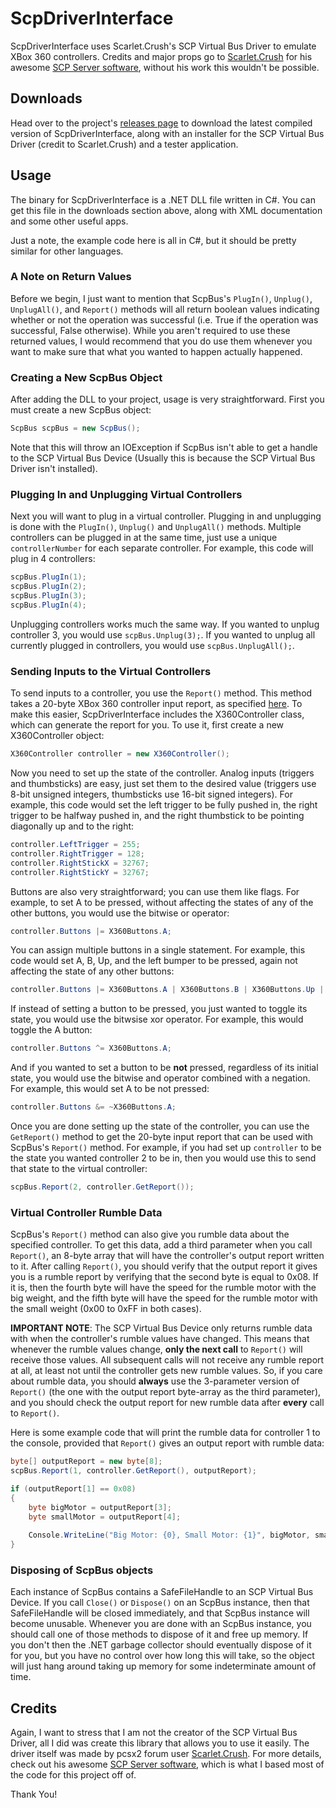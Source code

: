 # ScpDriverInterface

ScpDriverInterface uses Scarlet.Crush's SCP Virtual Bus Driver to emulate XBox 360 controllers. Credits and major props go to  [Scarlet.Crush](http://forums.pcsx2.net/User-Scarlet-Crush) for his awesome [SCP Server software](http://forums.pcsx2.net/Thread-XInput-Wrapper-for-DS3-and-Play-com-USB-Dual-DS2-Controller), without his work this wouldn't be possible.

## Downloads

Head over to the project's [releases page](https://github.com/mogzol/ScpDriverInterface/releases) to download the latest compiled version of ScpDriverInterface, along with an installer for the SCP Virtual Bus Driver (credit to Scarlet.Crush) and a tester application.

## Usage

The binary for ScpDriverInterface is a .NET DLL file written in C#. You can get this file in the downloads section above, along with XML documentation and some other useful apps.

Just a note, the example code here is all in C#, but it should be pretty similar for other languages.

### A Note on Return Values

Before we begin, I just want to mention that ScpBus's `PlugIn()`, `Unplug()`, `UnplugAll()`, and `Report()` methods will all return boolean values indicating whether or not the operation was successful (i.e. True if the operation was successful, False otherwise). While you aren't required to use these returned values, I would recommend that you do use them whenever you want to make sure that what you wanted to happen actually happened.

### Creating a New ScpBus Object

After adding the DLL to your project, usage is very straightforward. First you must create a new ScpBus object:

```C#
ScpBus scpBus = new ScpBus();
```
Note that this will throw an IOException if ScpBus isn't able to get a handle to the SCP Virtual Bus Device (Usually this is because the SCP Virtual Bus Driver isn't installed).

### Plugging In and Unplugging Virtual Controllers

Next you will want to plug in a virtual controller. Plugging in and unplugging is done with the `PlugIn()`, `Unplug()` and `UnplugAll()` methods. Multiple controllers can be plugged in at the same time, just use a unique `controllerNumber` for each separate controller. For example, this code will plug in 4 controllers:

```C#
scpBus.PlugIn(1);
scpBus.PlugIn(2);
scpBus.PlugIn(3);
scpBus.PlugIn(4);
```

Unplugging controllers works much the same way. If you wanted to unplug controller 3, you would use `scpBus.Unplug(3);`. If you wanted to unplug all currently plugged in controllers, you would use `scpBus.UnplugAll();`.

### Sending Inputs to the Virtual Controllers

To send inputs to a controller, you use the `Report()` method. This method takes a 20-byte XBox 360 controller input report, as specified [here](http://free60.org/wiki/GamePad#Input_report). To make this easier, ScpDriverInterface includes the X360Controller class, which can generate the report for you. To use it, first create a new X360Controller object:

```C#
X360Controller controller = new X360Controller();
```

Now you need to set up the state of the controller. Analog inputs (triggers and thumbsticks) are easy, just set them to the desired value (triggers use 8-bit unsigned integers, thumbsticks use 16-bit signed integers). For example, this code would set the left trigger to be fully pushed in, the right trigger to be halfway pushed in, and the right thumbstick to be pointing diagonally up and to the right:

```C#
controller.LeftTrigger = 255;
controller.RightTrigger = 128;
controller.RightStickX = 32767;
controller.RightStickY = 32767;
```

Buttons are also very straightforward; you can use them like flags. For example, to set A to be pressed, without affecting the states of any of the other buttons, you would use the bitwise or operator:

```C#
controller.Buttons |= X360Buttons.A;
```

You can assign multiple buttons in a single statement. For example, this code would set A, B, Up, and the left bumper to be pressed, again not affecting the state of any other buttons:

```C#
controller.Buttons |= X360Buttons.A | X360Buttons.B | X360Buttons.Up | X360Buttons.LeftBumper;
```

If instead of setting a button to be pressed, you just wanted to toggle its state, you would use the bitwsise xor operator. For example, this would toggle the A button:
```C#
controller.Buttons ^= X360Buttons.A;
```

And if you wanted to set a button to be **not** pressed, regardless of its initial state, you would use the bitwise and operator combined with a negation. For example, this would set A to be not pressed:

```C#
controller.Buttons &= ~X360Buttons.A;
```

Once you are done setting up the state of the controller, you can use the `GetReport()` method to get the 20-byte input report that can be used with ScpBus's `Report()` method. For example, if you had set up `controller` to be the state you wanted controller 2 to be in, then you would use this to send that state to the virtual controller:

```C#
scpBus.Report(2, controller.GetReport());
```

### Virtual Controller Rumble Data

ScpBus's `Report()` method can also give you rumble data about the specified controller. To get this data, add a third parameter when you call `Report()`, an 8-byte array that will have the controller's output report written to it. After calling `Report()`, you should verify that the output report it gives you is a rumble report by verifying that the second byte is equal to 0x08. If it is, then the fourth byte will have the speed for the rumble motor with the big weight, and the fifth byte will have the speed for the rumble motor with the small weight (0x00 to 0xFF in both cases).

**IMPORTANT NOTE**: The SCP Virtual Bus Device only returns rumble data with when the controller's rumble values have changed. This means that whenever the rumble values change, **only the next call** to `Report()` will receive those values. All subsequent calls will not receive any rumble report at all, at least not until the controller gets new rumble values. So, if you care about rumble data, you should **always** use the 3-parameter version of `Report()` (the one with the output report byte-array as the third parameter), and you should check the output report for new rumble data after **every** call to `Report()`.

Here is some example code that will print the rumble data for controller 1 to the console, provided that `Report()` gives an output report with rumble data:

```C#
byte[] outputReport = new byte[8];
scpBus.Report(1, controller.GetReport(), outputReport);

if (outputReport[1] == 0x08)
{
	byte bigMotor = outputReport[3];
    byte smallMotor = outputReport[4];
    
    Console.WriteLine("Big Motor: {0}, Small Motor: {1}", bigMotor, smallMotor);
}
```

### Disposing of ScpBus objects

Each instance of ScpBus contains a SafeFileHandle to an SCP Virtual Bus Device. If you call `Close()` or `Dispose()` on an ScpBus instance, then that SafeFileHandle will be closed immediately, and that ScpBus instance will become unusable. Whenever you are done with an ScpBus instance, you should call one of those methods to dispose of it and free up memory. If you don't then the .NET garbage collector should eventually dispose of it for you, but you have no control over how long this will take, so the object will just hang around taking up memory for some indeterminate amount of time.

## Credits

Again, I want to stress that I am not the creator of the SCP Virtual Bus Driver, all I did was create this library that allows you to use it easily. The driver itself was made by pcsx2 forum user [Scarlet.Crush](http://forums.pcsx2.net/User-Scarlet-Crush). For more details, check out his awesome [SCP Server software](http://forums.pcsx2.net/Thread-XInput-Wrapper-for-DS3-and-Play-com-USB-Dual-DS2-Controller), which is what I based most of the code for this project off of.

Thank You!